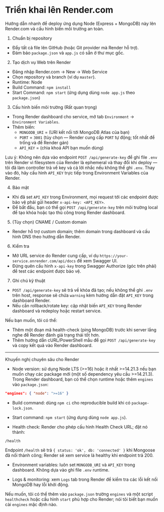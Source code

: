 # Triển khai lên Render.com

Hướng dẫn nhanh để deploy ứng dụng Node (Express + MongoDB) này lên Render.com và cấu hình biến môi trường an toàn.

1) Chuẩn bị repository
- Đẩy tất cả file lên GitHub (hoặc Git provider mà Render hỗ trợ).
- Đảm bảo `package.json` và `app.js` có sẵn ở thư mục gốc.

2) Tạo dịch vụ Web trên Render
- Đăng nhập Render.com → New → Web Service
- Chọn repository và branch (ví dụ `master`).
- Runtime: Node
- Build Command: `npm install`
- Start Command: `npm start` (ứng dụng dùng `node app.js` theo `package.json`)

3) Cấu hình biến môi trường (Rất quan trọng)
- Trong Render dashboard cho service, mở tab `Environment` → `Environment Variables`.
- Thêm biến:
  - `MONGODB_URI` = (URI kết nối tới MongoDB Atlas của bạn)
  - `PORT` = `3001` (tùy chọn — Render cung cấp `PORT` tự động; tốt nhất để trống và để Render gán)
  - `API_KEY` = (chìa khoá API bạn muốn dùng)

Lưu ý: Không nên dựa vào endpoint `POST /api/generate-key` để ghi file `.env` trên Render vì filesystem của Render là ephemeral và thay đổi khi deploy — tôi đã làm controller trả về key và cả lời nhắc nếu không thể ghi `.env`. Thay vào đó, hãy cấu hình `API_KEY` trực tiếp trong Environment Variables của Render.

4) Bảo mật
- Khi đã set `API_KEY` trong Environment, mọi request tới các endpoint được bảo vệ phải gửi header `x-api-key: <API_KEY>`.
- Để bắt đầu, bạn có thể gọi `POST /api/generate-key` trên môi trường local để tạo khóa hoặc tạo thủ công trong Render dashboard.

5) (Tùy chọn) CNAME / Custom domain
- Render hỗ trợ custom domain; thêm domain trong dashboard và cấu hình DNS theo hướng dẫn Render.

6) Kiểm tra
- Mở URL service do Render cung cấp, ví dụ `https://your-service.onrender.com/api/docs` để xem Swagger UI.
- Đừng quên cấu hình `x-api-key` trong Swagger Authorize (góc trên phải) để test các endpoint được bảo vệ.

7) Ghi chú kỹ thuật
- `POST /api/generate-key` sẽ trả về khóa đã tạo; nếu không thể ghi `.env` trên host, response sẽ chứa `warning` kèm hướng dẫn đặt `API_KEY` trong dashboard Render.
- Nếu cần rollback/rotate key: cập nhật biến `API_KEY` trong Render dashboard và redeploy hoặc restart service.

Nếu bạn muốn, tôi có thể:
- Thêm một đoạn mã health-check (ping MongoDB) trước khi server lắng nghe để Render đánh giá trạng thái tốt hơn.
- Thêm hướng dẫn cURL/PowerShell mẫu để gọi `POST /api/generate-key` và copy kết quả vào Render dashboard.

---

Khuyến nghị chuyên sâu cho Render

- Node version: sử dụng Node LTS (>=16) hoặc ít nhất >=14.21.3 nếu bạn muốn chạy các package mới (một số dependency yêu cầu >=14.21.3). Trong Render dashboard, bạn có thể chọn runtime hoặc thêm `engines` vào `package.json`:

```json
"engines": { "node": ">=16" }
```

- Build command: dùng `npm ci` cho reproducible build khi có `package-lock.json`.

- Start command: `npm start` (ứng dụng dùng `node app.js`).

- Health check: Render cho phép cấu hình Health Check URL; đặt nó thành:

```
/health
```

  Endpoint `/health` sẽ trả `{ status: 'ok', db: 'connected' }` khi Mongoose đã nối thành công; Render sẽ xem service là healthy khi endpoint trả 200.

- Environment variables: luôn set `MONGODB_URI` và `API_KEY` trong dashboard. Không dựa vào ghi file `.env` runtime.

- Logs & monitoring: xem `Logs` tab trong Render để kiểm tra các lỗi kết nối MongoDB hay lỗi khởi động.

Nếu muốn, tôi có thể thêm vào `package.json` trường `engines` và một script `healthcheck` hoặc cấu hình `start` phù hợp cho Render; nói tôi biết bạn muốn cài `engines` mặc định nào.
